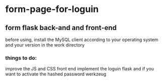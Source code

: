# form-page-for-loguin
## form flask back-and and front-end
before using, install the MySQL client according to your operating system and your version in the work directory
### things to do:
improve the JS and CSS front end
implement the loguin flask and if you want to activate the hashed password werkzeug

